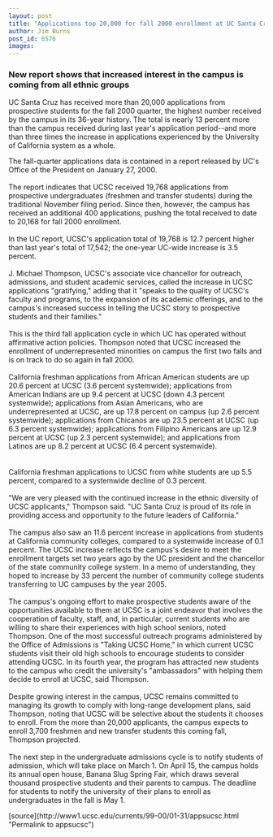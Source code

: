```yaml
---
layout: post
title: "Applications top 20,000 for fall 2000 enrollment at UC Santa Cruz"
author: Jim Burns
post_id: 6576
images:
---
```


<h3>
  New report shows that increased interest in the campus is coming from all ethnic groups
</h3>
<p>
  UC Santa Cruz has received more than 20,000 applications from prospective students for the fall 2000 quarter, the highest number received by the campus in its 36-year history. The total is nearly 13 percent more than the campus received during last year's application period--and more than three times the increase in applications experienced by the University of California system as a whole.
</p>The fall-quarter applications data is contained in a report released by UC's Office of the President on January 27, 2000.<br>
<br>
The report indicates that UCSC received 19,768 applications from prospective undergraduates (freshmen and transfer students) during the traditional November filing period. Since then, however, the campus has received an additional 400 applications, pushing the total received to date to 20,168 for fall 2000 enrollment.<br>
<br>
In the UC report, UCSC's application total of 19,768 is 12.7 percent higher than last year's total of 17,542; the one-year UC-wide increase is 3.5 percent.<br>
<br>
J. Michael Thompson, UCSC's associate vice chancellor for outreach, admissions, and student academic services, called the increase in UCSC applications "gratifying," adding that it "speaks to the quality of UCSC's faculty and programs, to the expansion of its academic offerings, and to the campus's increased success in telling the UCSC story to prospective students and their families."<br>
<br>
This is the third fall application cycle in which UC has operated without affirmative action policies. Thompson noted that UCSC increased the enrollment of underrepresented minorities on campus the first two falls and is on track to do so again in fall 2000.<br>
<br>
California freshman applications from African American students are up 20.6 percent at UCSC (3.6 percent systemwide); applications from American Indians are up 9.4 percent at UCSC (down 4.3 percent systemwide); applications from Asian Americans, who are underrepresented at UCSC, are up 17.8 percent on campus (up 2.6 percent systemwide); applications from Chicanos are up 23.5 percent at UCSC (up 6.3 percent systemwide); applications from Filipino Americans are up 12.9 percent at UCSC (up 2.3 percent systemwide); and applications from Latinos are up 8.2 percent at UCSC (6.4 percent systemwide).<br>
<br>
<br>
California freshman applications to UCSC from white students are up 5.5 percent, compared to a systemwide decline of 0.3 percent.<br>
<br>
"We are very pleased with the continued increase in the ethnic diversity of UCSC applicants," Thompson said. "UC Santa Cruz is proud of its role in providing access and opportunity to the future leaders of California."<br>
<br>
The campus also saw an 11.6 percent increase in applications from students at California community colleges, compared to a systemwide increase of 0.1 percent. The UCSC increase reflects the campus's desire to meet the enrollment targets set two years ago by the UC president and the chancellor of the state community college system. In a memo of understanding, they hoped to increase by 33 percent the number of community college students transferring to UC campuses by the year 2005.<br>
<br>
The campus's ongoing effort to make prospective students aware of the opportunities available to them at UCSC is a joint endeavor that involves the cooperation of faculty, staff, and, in particular, current students who are willing to share their experiences with high school seniors, noted Thompson. One of the most successful outreach programs administered by the Office of Admissions is "Taking UCSC Home," in which current UCSC students visit their old high schools to encourage students to consider attending UCSC. In its fourth year, the program has attracted new students to the campus who credit the university's "ambassadors" with helping them decide to enroll at UCSC, said Thompson.<br>
<br>
Despite growing interest in the campus, UCSC remains committed to managing its growth to comply with long-range development plans, said Thompson, noting that UCSC will be selective about the students it chooses to enroll. From the more than 20,000 applicants, the campus expects to enroll 3,700 freshmen and new transfer students this coming fall, Thompson projected.<br>
<br>
The next step in the undergraduate admissions cycle is to notify students of admission, which will take place on March 1. On April 15, the campus holds its annual open house, Banana Slug Spring Fair, which draws several thousand prospective students and their parents to campus. The deadline for students to notify the university of their plans to enroll as undergraduates in the fall is May 1.
<p>

</p>
[source](http://www1.ucsc.edu/currents/99-00/01-31/appsucsc.html "Permalink to appsucsc")
